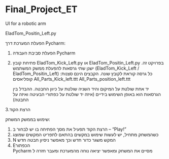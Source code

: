 # Final_Project_ET
UI for a robotic arm

EladTom_Positin_Left.py

הפעלת המערכת דרך Pycharm:
1. הפעלת סביבת העבודה Pycharm
2. פתיחת קובץ EladTom_Kick_Left.py או EladTom_Positin_Left.py
     .בפרויקט זה ישנן שתי גרסאות להפעלת ממשק המשתמש (EladTom_Kick_Left / EladTom_Positin_Left)
     :כל גרסה קוראת לקובץ שונה. הקבצים הינם סצנות קופליאסים
     All_Parts_Kick_left.ttt
     All_Parts_position_left.ttt

    יד אחת שולטת על המיקום והיד השניה שולטת על כיוון החבטה. ההבדל בין הגרסאות הוא באופן השימוש בידיים (איזה יד שולטת על כפתורי הבעיטה ואיזה על החבטה)   
   
3.הרצת הקוד

שימוש בממשק המשחק:
1. הרצת הקוד תפעיל את מסך הפתיחה בו יש לבחור ב – “Play!”
2. כשהמשחק מתחיל, יש לעשות שימוש במקשים בהתאם לתפריט המקשים שמוצג
3. N המקש 
   משגר כדור חדש וכך מאפשר ניסיון חבטה חדש
4. Eהכפתור  
   Pycharm מסיים את המשחק ומאפשר יציאה נוחה מהמערכת ומעבר חזרה ל
  
